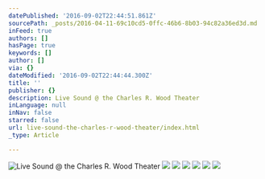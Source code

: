 ```yaml
---
datePublished: '2016-09-02T22:44:51.861Z'
sourcePath: _posts/2016-04-11-69c10cd5-0ffc-46b6-8b03-94c82a36ed3d.md
inFeed: true
authors: []
hasPage: true
keywords: []
author: []
via: {}
dateModified: '2016-09-02T22:44:44.300Z'
title: ''
publisher: {}
description: Live Sound @ the Charles R. Wood Theater
inLanguage: null
inNav: false
starred: false
url: live-sound-the-charles-r-wood-theater/index.html
_type: Article

---
```

![Live Sound @ the Charles R. Wood Theater](https://s3-us-west-2.amazonaws.com/the-grid-img/p/2cae5335e17ecf74b241d6dd5c398a4affc44938.jpg)
![](https://s3-us-west-2.amazonaws.com/the-grid-img/p/72ecd8e979563c8eb542f76cec53ff0ff3746d73.jpg)
![](https://s3-us-west-2.amazonaws.com/the-grid-img/p/a60d9863ecd1334e91ab8e0d401bae0ac1916763.jpg)
![](https://s3-us-west-2.amazonaws.com/the-grid-img/p/28d6a11feee3b09b051a5bec355af632b2acd10c.jpg)
![](https://s3-us-west-2.amazonaws.com/the-grid-img/p/f16575096be31e4b3ec9d9dcaf4cb0e5c45c3a2e.jpg)
![](https://s3-us-west-2.amazonaws.com/the-grid-img/p/cab344381f34601589250e0273ea06a00ae161e7.jpg)
![](https://s3-us-west-2.amazonaws.com/the-grid-img/p/5eff7fe917a69c045591dcaa5658ecb2da8e590b.jpg)